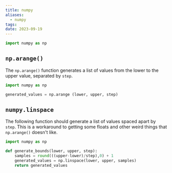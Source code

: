```yaml
---
title: numpy
aliases:
  - numpy
tags: 
date: 2023-09-19
---
```

```python
import numpy as np
```

## `np.arange()`
The `np.arange()` function generates a list of values from the lower to the upper value, separated by `step`.

```python
import numpy as np

generated_values = np.arange (lower, upper, step)

```

## `numpy.linspace`

The following function should generate a list of values spaced apart by `step`. This is a workaround to getting some floats and other weird things that `np.arange()` doesn't like.

```python
import numpy as np

def generate_bounds(lower, upper, step):
	samples = round(((upper-lower)/step),0) + 1
	generated_values = np.linspace(lower, upper, samples)
	return generated_values
```